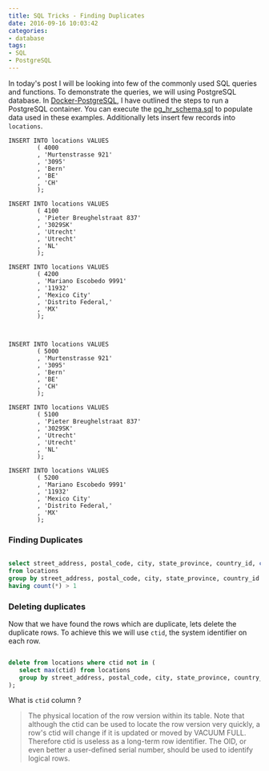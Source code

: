 ```yaml
---
title: SQL Tricks - Finding Duplicates
date: 2016-09-16 10:03:42
categories:
- database
tags:
- SQL
- PostgreSQL
---
```

In today's post I will be looking into few of the commonly used SQL queries and functions. To demonstrate the queries, we will using PostgreSQL database. In [Docker-PostgreSQL](Docker-PostgreSQL.md), I have outlined the steps to run a PostgreSQL container. You can execute the [pg_hr_schema.sql](pg_hr_schema.sql) to populate data used in these examples. <!-- more --> Additionally lets insert few records into `locations`.  

```
INSERT INTO locations VALUES 
        ( 4000 
        , 'Murtenstrasse 921'
        , '3095'
        , 'Bern'
        , 'BE'
        , 'CH'
        );

INSERT INTO locations VALUES 
        ( 4100 
        , 'Pieter Breughelstraat 837'
        , '3029SK'
        , 'Utrecht'
        , 'Utrecht'
        , 'NL'
        );

INSERT INTO locations VALUES 
        ( 4200 
        , 'Mariano Escobedo 9991'
        , '11932'
        , 'Mexico City'
        , 'Distrito Federal,'
        , 'MX'
        );



INSERT INTO locations VALUES 
        ( 5000 
        , 'Murtenstrasse 921'
        , '3095'
        , 'Bern'
        , 'BE'
        , 'CH'
        );

INSERT INTO locations VALUES 
        ( 5100 
        , 'Pieter Breughelstraat 837'
        , '3029SK'
        , 'Utrecht'
        , 'Utrecht'
        , 'NL'
        );

INSERT INTO locations VALUES 
        ( 5200 
        , 'Mariano Escobedo 9991'
        , '11932'
        , 'Mexico City'
        , 'Distrito Federal,'
        , 'MX'
        );        
```

### Finding Duplicates
 
 ```sql

select street_address, postal_code, city, state_province, country_id, count(*) as cnt
from locations 
group by street_address, postal_code, city, state_province, country_id
having count(*) > 1
 
 ```
 
 ### Deleting duplicates
 Now that we have found the rows which are duplicate, lets delete the duplicate rows. To achieve this we will use `ctid`, the system identifier on each row.
 
 ```sql
 
 delete from locations where ctid not in (
    select max(ctid) from locations 
    group by street_address, postal_code, city, state_province, country_id
 );

 ```
 What is `ctid` column ?
 > The physical location of the row version within its table. Note that although the ctid can be used to locate the row version very quickly, a row's ctid will change if it is updated or moved by VACUUM FULL. Therefore ctid is useless as a long-term row identifier. The OID, or even better a user-defined serial number, should be used to identify logical rows.